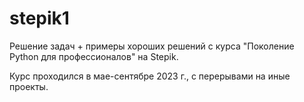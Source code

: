 # stepik1

Решение задач + примеры хороших решений с курса "Поколение Python для профессионалов" на Stepik.

Курс проходился в мае-сентябре 2023 г., с перерывами на иные проекты.
